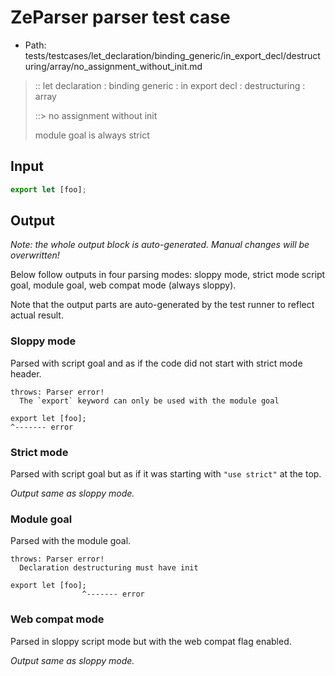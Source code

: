 # ZeParser parser test case

- Path: tests/testcases/let_declaration/binding_generic/in_export_decl/destructuring/array/no_assignment_without_init.md

> :: let declaration : binding generic : in export decl : destructuring : array
>
> ::> no assignment without init
>
> module goal is always strict

## Input

`````js
export let [foo];
`````

## Output

_Note: the whole output block is auto-generated. Manual changes will be overwritten!_

Below follow outputs in four parsing modes: sloppy mode, strict mode script goal, module goal, web compat mode (always sloppy).

Note that the output parts are auto-generated by the test runner to reflect actual result.

### Sloppy mode

Parsed with script goal and as if the code did not start with strict mode header.

`````
throws: Parser error!
  The `export` keyword can only be used with the module goal

export let [foo];
^------- error
`````

### Strict mode

Parsed with script goal but as if it was starting with `"use strict"` at the top.

_Output same as sloppy mode._

### Module goal

Parsed with the module goal.

`````
throws: Parser error!
  Declaration destructuring must have init

export let [foo];
                ^------- error
`````


### Web compat mode

Parsed in sloppy script mode but with the web compat flag enabled.

_Output same as sloppy mode._
